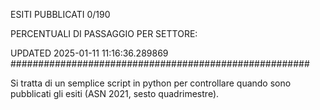 ESITI PUBBLICATI 0/190 

PERCENTUALI DI PASSAGGIO PER SETTORE:

UPDATED 2025-01-11 11:16:36.289869
###################################################### 

Si tratta di un semplice script in python per controllare quando sono pubblicati gli esiti (ASN 2021, sesto quadrimestre).

